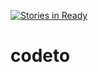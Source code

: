 [![Stories in Ready](https://badge.waffle.io/wswawan/codeto.png?label=ready&title=Ready)](https://waffle.io/wswawan/codeto?utm_source=badge)
# codeto